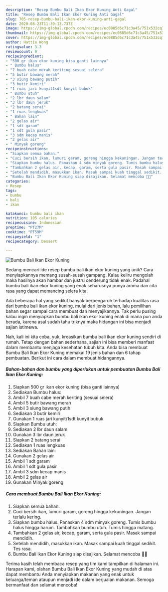 ```yaml
---
description: "Resep Bumbu Bali Ikan Ekor Kuning Anti Gagal"
title: "Resep Bumbu Bali Ikan Ekor Kuning Anti Gagal"
slug: 705-resep-bumbu-bali-ikan-ekor-kuning-anti-gagal
date: 2020-08-23T11:39:13.737Z
image: https://img-global.cpcdn.com/recipes/ec0885d6c71c3a45/751x532cq70/bumbu-bali-ikan-ekor-kuning-foto-resep-utama.jpg
thumbnail: https://img-global.cpcdn.com/recipes/ec0885d6c71c3a45/751x532cq70/bumbu-bali-ikan-ekor-kuning-foto-resep-utama.jpg
cover: https://img-global.cpcdn.com/recipes/ec0885d6c71c3a45/751x532cq70/bumbu-bali-ikan-ekor-kuning-foto-resep-utama.jpg
author: Hattie Wong
ratingvalue: 3.3
reviewcount: 9
recipeingredient:
- "500 gr ikan ekor kuning bisa ganti lainnya"
- " Bumbu halus"
- "7 buah cabe merah keriting sesuai selera"
- "5 butir bawang merah"
- "3 siung bawang putih"
- "3 butir kemiri"
- "1 ruas jari kunyit1sdt kunyit bubuk"
- " Bumbu utuh"
- "2 lbr daun salam"
- "3 lbr daun jeruk"
- "2 batang serai"
- "1 ruas lengkuas"
- " Bahan lain"
- "2 gelas air"
- "1 sdt garam"
- "1 sdt gula pasir"
- "3 sdm kecap manis"
- "2 gelas air"
- " Minyak goreng"
recipeinstructions:
- "Siapkan semua bahan."
- "Cuci bersih ikan, lumuri garam, goreng hingga kekuningan. Jangan terlalu kering."
- "Siapkan bumbu halus. Panaskan 4 sdm minyak goreng. Tumis bumbu halus hingga harum. Tambahkan bumbu utuh. Tumis hingga matang."
- "Tambahkan 2 gelas air, kecap, garam, serta gula pasir. Masak sampai mendidih."
- "Setelah mendidih, masukkan ikan. Masak sampai kuah tinggal sedikit. Tes rasa."
- "Bumbu Bali Ikan Ekor Kuning siap disajikan. Selamat mencoba 🍲😙"
categories:
- Resep
tags:
- bumbu
- bali
- ikan

katakunci: bumbu bali ikan 
nutrition: 105 calories
recipecuisine: Indonesian
preptime: "PT27M"
cooktime: "PT59M"
recipeyield: "1"
recipecategory: Dessert

---
```



![Bumbu Bali Ikan Ekor Kuning](https://img-global.cpcdn.com/recipes/ec0885d6c71c3a45/751x532cq70/bumbu-bali-ikan-ekor-kuning-foto-resep-utama.jpg)

Sedang mencari ide resep bumbu bali ikan ekor kuning yang unik? Cara menyiapkannya memang susah-susah gampang. Kalau keliru mengolah maka hasilnya akan hambar dan justru cenderung tidak enak. Padahal bumbu bali ikan ekor kuning yang enak seharusnya punya aroma dan cita rasa yang dapat memancing selera kita.



Ada beberapa hal yang sedikit banyak berpengaruh terhadap kualitas rasa dari bumbu bali ikan ekor kuning, mulai dari jenis bahan, lalu pemilihan bahan segar sampai cara membuat dan menyajikannya. Tak perlu pusing kalau ingin menyiapkan bumbu bali ikan ekor kuning enak di mana pun anda berada, karena asal sudah tahu triknya maka hidangan ini bisa menjadi sajian istimewa.


Nah, kali ini kita coba, yuk, kreasikan bumbu bali ikan ekor kuning sendiri di rumah. Tetap dengan bahan sederhana, sajian ini bisa memberi manfaat dalam membantu menjaga kesehatan tubuh kita. Anda bisa membuat Bumbu Bali Ikan Ekor Kuning memakai 19 jenis bahan dan 6 tahap pembuatan. Berikut ini cara dalam membuat hidangannya.

<!--inarticleads1-->

##### Bahan-bahan dan bumbu yang diperlukan untuk pembuatan Bumbu Bali Ikan Ekor Kuning:

1. Siapkan 500 gr ikan ekor kuning (bisa ganti lainnya)
1. Sediakan  Bumbu halus:
1. Ambil 7 buah cabe merah keriting (sesuai selera)
1. Ambil 5 butir bawang merah
1. Ambil 3 siung bawang putih
1. Sediakan 3 butir kemiri
1. Gunakan 1 ruas jari kunyit/1sdt kunyit bubuk
1. Siapkan  Bumbu utuh:
1. Sediakan 2 lbr daun salam
1. Gunakan 3 lbr daun jeruk
1. Siapkan 2 batang serai
1. Sediakan 1 ruas lengkuas
1. Sediakan  Bahan lain:
1. Gunakan 2 gelas air
1. Ambil 1 sdt garam
1. Ambil 1 sdt gula pasir
1. Ambil 3 sdm kecap manis
1. Ambil 2 gelas air
1. Gunakan  Minyak goreng




<!--inarticleads2-->

##### Cara membuat Bumbu Bali Ikan Ekor Kuning:

1. Siapkan semua bahan.
1. Cuci bersih ikan, lumuri garam, goreng hingga kekuningan. Jangan terlalu kering.
1. Siapkan bumbu halus. Panaskan 4 sdm minyak goreng. Tumis bumbu halus hingga harum. Tambahkan bumbu utuh. Tumis hingga matang.
1. Tambahkan 2 gelas air, kecap, garam, serta gula pasir. Masak sampai mendidih.
1. Setelah mendidih, masukkan ikan. Masak sampai kuah tinggal sedikit. Tes rasa.
1. Bumbu Bali Ikan Ekor Kuning siap disajikan. Selamat mencoba 🍲😙




Terima kasih telah membaca resep yang tim kami tampilkan di halaman ini. Harapan kami, olahan Bumbu Bali Ikan Ekor Kuning yang mudah di atas dapat membantu Anda menyiapkan makanan yang enak untuk keluarga/teman ataupun menjadi ide dalam berjualan makanan. Semoga bermanfaat dan selamat mencoba!
